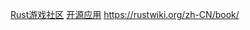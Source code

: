 [Rust游戏社区](https://arewegameyet.rs/)
[开源应用](https://learnku.com/rust/wikis/29014)
https://rustwiki.org/zh-CN/book/